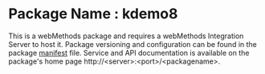 # Package Name : kdemo8
This is a webMethods package and requires a webMethods Integration Server to host it. Package versioning and configuration can be found in the package [manifest](./kdemo8/manifest.v3) file. Service and API documentation is available on the package's home page http://&lt;server&gt;:&lt;port&gt;/&lt;packagename>.